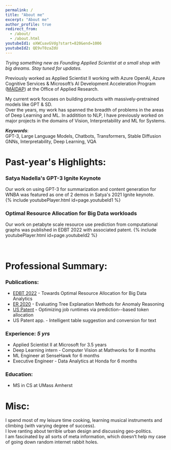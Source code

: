 ```yaml
---
permalink: /
title: "About me"
excerpt: "About me"
author_profile: true
redirect_from: 
  - /about/
  - /about.html
youtubeId1: oXWCuavGVdg?start=820&end=1006
youtubeId2: QE9vT0zaZdU
---
```


_Trying something new as Founding Applied Scientist at a small shop with big dreams. Stay tuned for updates._

Previously worked as Applied Scientist II working with Azure OpenAI, Azure Cognitive Services &  Microsoft’s AI Development Acceleration Program ([MAIDAP](https://www.microsoftnewengland.com/maidap/)) at the Office of Applied Research.     

My current work focuses on building products with massively-pretrained models like GPT & SD.                           
Over the years, my work has spanned the breadth of problems in the areas of Deep Learning and ML. In additition to NLP, I have previously worked on major projects in the domains of Vision, Interpretability and ML for Systems.

***Keywords***:                
GPT-3, Large Language Models, Chatbots, Transformers, Stable Diffusion                      
GNNs, Interpretability, Deep Learning, VQA

Past-year's Highlights:
=====

### Satya Nadella's GPT-3 Ignite Keynote      
Our work on using GPT-3 for summarization and content generation for WNBA was featured as one of 2 demos in Satya's 2021 Ignite keynote.      
{% include youtubePlayer.html id=page.youtubeId1 %}


### Optimal Resource Allocation for Big Data workloads
Our work on petabyte scale resource use prediction from computational graphs was published in EDBT 2022 with associated patent. 
{% include youtubePlayer.html id=page.youtubeId2 %}

<br />

Professional Summary:
=====

### Publications:
* [EDBT 2022](https://openproceedings.org/2022/conf/edbt/paper-78.pdf) - Towards Optimal Resource Allocation for Big Data Analytics
* [ER 2020](https://link.springer.com/chapter/10.1007/978-3-030-65847-2_4) - Evaluating Tree Explanation Methods for Anomaly Reasoning
* [US Patent](https://www.freepatentsonline.com/y2022/0100763.html) - Optimizing job runtimes via prediction--based token allocation
* US Patent app. - Intelligent table suggestion and conversion for text 

### Experience: _5 yrs_         
* Applied Scientist II at Microsoft for 3.5 years
* Deep Learning intern - Computer Vision at Mathworks for 8 months
* ML Engineer at SenseHawk for 6 months
* Executive Engineer - Data Analytics at Honda for 6 months 

### Education:
* MS in CS at UMass Amherst

Misc:
=====
I spend most of my leisure time cooking, learning musical instruments and climbing (with varying degree of success).                
I love ranting about terrible urban design and discussing geo-politics.                   
I am fascinated by all sorts of meta information, which doesn’t help my case of going down random internet rabbit holes.
